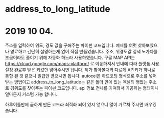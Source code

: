 # address_to_long_latitude
# 2019 10 04.
주소를 입력하여 위도, 경도 값을 구해주는 파이썬 코드입니다.
예제를 여럿 찾아보았으나 명료하고 간단히 설명하는게 없어 직접 만들었습니다.
주소, 위경도값 검색 노가다를 조금이라도 줄이기 위해 자동화 하느라 사용하였습니다. 
구글 MAP API는 https://cloud.google.com/maps-platform/ 로 이동하셔서 안내에 따라
플랫폼 사용설정 완료후 받은 키값만 넣어주시면 됩니다. 제가 찾아볼때와 다르게 API키가 하나로 통합 된 것 같으니 발급만 받으시면 됩니다.
autocel은 하드코딩 형식으로 주소를 넣어 받는 방법이고
address_to_long_latitude는 같은 폴더 안에 있는 엑셀의 행있는 주소로 경위도를 찾아주는 파이썬 코드입니다.
api 정보 전체를 가져와서 가공하는 형태이니 얼마든지 커스텀 가능 합니다.

하루이틀만에 급하게 만든 코드라 최적화 되어 있지 않으니 많이 가르쳐 주시면 배우겠습니다.

